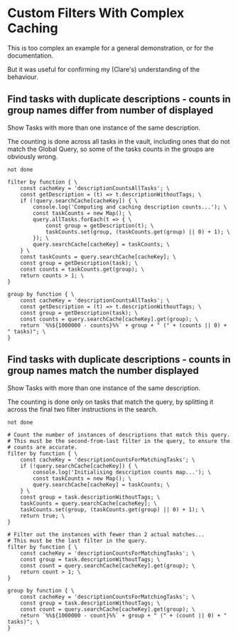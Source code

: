 # Custom Filters With Complex Caching

This is too complex an example for a general demonstration, or for the documentation.

But it was useful for confirming my (Clare's) understanding of the behaviour.

## Find tasks with duplicate descriptions - counts in group names differ from number of displayed

Show Tasks with more than one instance of the same description.

The counting is done across all tasks in the vault, including ones that do not match the Global Query, so some of the tasks counts in the groups are obviously wrong.

```tasks
not done

filter by function { \
    const cacheKey = 'descriptionCountsAllTasks'; \
    const getDescription = (t) => t.descriptionWithoutTags; \
    if (!query.searchCache[cacheKey]) { \
        console.log('Computing and caching description counts...'); \
        const taskCounts = new Map(); \
        query.allTasks.forEach(t => { \
            const group = getDescription(t); \
            taskCounts.set(group, (taskCounts.get(group) || 0) + 1); \
        }); \
        query.searchCache[cacheKey] = taskCounts; \
    } \
    const taskCounts = query.searchCache[cacheKey]; \
    const group = getDescription(task); \
    const counts = taskCounts.get(group); \
    return counts > 1; \
}

group by function { \
    const cacheKey = 'descriptionCountsAllTasks'; \
    const getDescription = (t) => t.descriptionWithoutTags; \
    const group = getDescription(task); \
    const counts = query.searchCache[cacheKey].get(group); \
    return `%%${1000000 - counts}%%` + group + " (" + (counts || 0) + " tasks)"; \
}
```

## Find tasks with duplicate descriptions - counts in group names match the number displayed

Show Tasks with more than one instance of the same description.

The counting is done only on tasks that match the query, by splitting it across the final two filter instructions in the search.

```tasks
not done

# Count the number of instances of descriptions that match this query.
# This must be the second-from-last filter in the query, to ensure the
# counts are accurate.
filter by function { \
    const cacheKey = 'descriptionCountsForMatchingTasks'; \
    if (!query.searchCache[cacheKey]) { \
        console.log('Initialising description counts map...'); \
        const taskCounts = new Map(); \
        query.searchCache[cacheKey] = taskCounts; \
    } \
    const group = task.descriptionWithoutTags; \
    taskCounts = query.searchCache[cacheKey]; \
    taskCounts.set(group, (taskCounts.get(group) || 0) + 1); \
    return true; \
}

# Filter out the instances with fewer than 2 actual matches...
# This must be the last filter in the query.
filter by function { \
    const cacheKey = 'descriptionCountsForMatchingTasks'; \
    const group = task.descriptionWithoutTags; \
    const count = query.searchCache[cacheKey].get(group); \
    return count > 1; \
}

group by function { \
    const cacheKey = 'descriptionCountsForMatchingTasks'; \
    const group = task.descriptionWithoutTags; \
    const count = query.searchCache[cacheKey].get(group); \
    return `%%${1000000 - count}%%` + group + " (" + (count || 0) + " tasks)"; \
}
```
